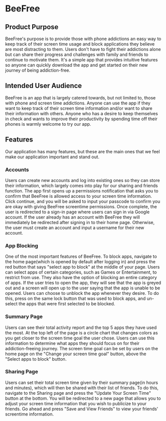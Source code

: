 # BeeFree
## Product Purpose
BeeFree's purpose is to provide those with phone addictions an easy way to keep track of their screen time usage and block applications they believe are most distracting to them.
Users don't have to fight their addictions alone but can share their progress and challenges with family and friends to continue to motivate them. It's a simple app that 
provides intuitive features so anyone can quickly download the app and get started on their new journey of being addiction-free.
## Intended User Audience
BeeFree is an app that is largely catered towards, but not limited to, those with phone and screen time addictions. Anyone can use the app if they want to
keep track of their screen time information and/or want to share their information with others. Anyone who has a desire to keep themselves in check and wants to improve 
their productivity by spending time off their phones is warmly welcome to try our app.
## Features
Our application has many features, but these are the main ones that we feel make our application important and stand out. 
### Accounts
Users can create new accounts and log into existing ones so they can store their information, which largely comes into play for our sharing and friends function. The app first opens up a permissions notification that asks you to confirm that BeeFree is allowed access to your screen time information. Click continue, and you will be asked to input your passcode to confirm you are okay with giving BeeFree screentime permissions. Once complete, the user is redirected to a sign-in page where users can sign in via Google account. If the user already has an account with BeeFree they will immediately be redirected after signing in to their home page. Otherwise, the user must create an account and input a username for their new account. 
### App Blocking
One of the most important features of BeeFree. To block apps, navigate to the home page(which is opened by default after logging in) and press the red button that says "select app to block" at the middle of your page. Users can select apps of certain categories, such as Games or Entertainment, to restrict from use. They also have the option of blocking an entire category of apps. If the user tries to open the app,
they will see that the app is greyed out and a screen will open up to the user saying that the app is unable to be opened. Users can choose to unblock the app whenever they desire. To do this, press on the same lock button that was used to block apps, and un-select the apps that were first selected to be blocked.
### Summary Page
Users can see their total activity report and the top 5 apps they have used the most. At the top left of the page is a circle chart that changes colors as you get closer to the screen time goal the user chose.  Users can use this information to determine what apps they should focus on for their addiction-freeing journey. The screen time goal can be set by users on the home page on the "Change your screen time goal" button, above the "Select apps to block" button.
### Sharing Page
Users can set their total screen time given by their summary page(in hours and minutes), which will then be shared with their list of friends. To do this, navigate to the Sharing page and press the "Update Your Screen Time" button at the bottom. You will be redirected to a new page that allows you to adjust your screen time information that you wish to publicize to your friends. Go ahead and press "Save and View Friends" to view your friends' screentime information. 
